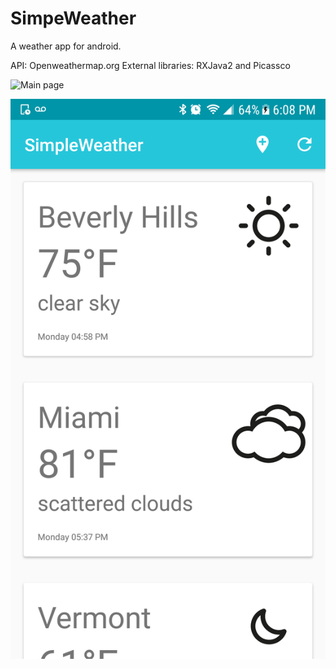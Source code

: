 # SimpeWeather

A weather app for android.

API: Openweathermap.org
External libraries: RXJava2 and Picassco

![Main page](/../<screenshots>/path/to/Screenshot_20171002-180858[1].png?raw=true "Main page")

![Details page](https://github.com/hasansidd/SimpeWeather/blob/screenshots/Screenshot_20171002-180858%5B1%5D.png?raw=true "Details page")
